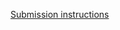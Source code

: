 
[Submission instructions](https://codefellows.github.io/code-401-python-guide/reference/submission-instructions/labs/)


